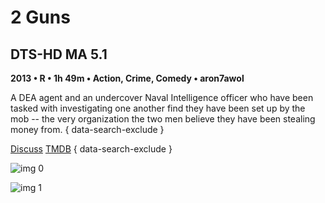 # 2 Guns

## DTS-HD MA 5.1

**2013 • R • 1h 49m • Action, Crime, Comedy • aron7awol**

A DEA agent and an undercover Naval Intelligence officer who have been tasked with investigating one another find they have been set up by the mob -- the very organization the two men believe they have been stealing money from.
{ data-search-exclude }

[Discuss](https://www.avsforum.com/threads/bass-eq-for-filtered-movies.2995212/post-56811826)  [TMDB](136400)
{ data-search-exclude }

![img 0](https://fanart.tv/fanart/movies/136400/moviethumb/2-guns-5203794596440.jpg)

![img 1](https://i.imgur.com/QIWNfa9.png)

